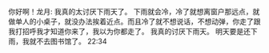 你好啊！龙月:
   我真的太讨厌下雨天了。
   下雨就会冷，冷了就想离窗户那远点，就做单人的小桌子，就没办法挨着近点。而且冷了就不想说话，不想动弹，你走了跟我打招呼我才知道你来了，我以为你都走了。
   我真的讨厌下雨天。
   明天要是还下雨，我就不去图书馆了。
   22:34